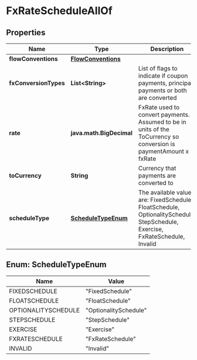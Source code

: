 

# FxRateScheduleAllOf


## Properties

Name | Type | Description | Notes
------------ | ------------- | ------------- | -------------
**flowConventions** | [**FlowConventions**](FlowConventions.md) |  |  [optional]
**fxConversionTypes** | **List&lt;String&gt;** | List of flags to indicate if coupon payments, principal payments or both are converted |  [optional]
**rate** | **java.math.BigDecimal** | FxRate used to convert payments. Assumed to be in units of the ToCurrency so conversion is paymentAmount x fxRate |  [optional]
**toCurrency** | **String** | Currency that payments are converted to |  [optional]
**scheduleType** | [**ScheduleTypeEnum**](#ScheduleTypeEnum) | The available values are: FixedSchedule, FloatSchedule, OptionalitySchedule, StepSchedule, Exercise, FxRateSchedule, Invalid | 



## Enum: ScheduleTypeEnum

Name | Value
---- | -----
FIXEDSCHEDULE | &quot;FixedSchedule&quot;
FLOATSCHEDULE | &quot;FloatSchedule&quot;
OPTIONALITYSCHEDULE | &quot;OptionalitySchedule&quot;
STEPSCHEDULE | &quot;StepSchedule&quot;
EXERCISE | &quot;Exercise&quot;
FXRATESCHEDULE | &quot;FxRateSchedule&quot;
INVALID | &quot;Invalid&quot;



